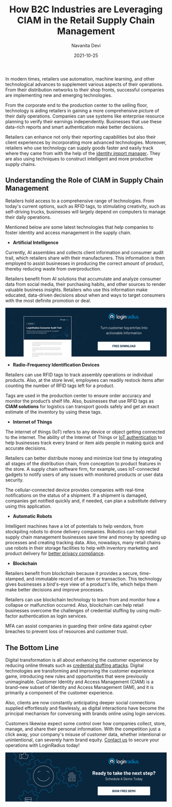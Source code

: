﻿---
title: "How B2C Industries are Leveraging CIAM in the Retail Supply Chain Management"
date: "2021-10-25"
coverImage: "retail-supply-chain-cover.jpg"
category: ["loginradius"]
featured: false 
author: "Navanita Devi"
description: "Retailers hold access to a comprehensive range of technologies. From today's current options, such as RFID tags, to stimulating creativity, such as self-driving trucks, businesses will largely depend on computers to manage their daily operations. Learn how they are incorporating CIAM in their environment."
metadescription: "Today, retailers are using unique techniques to construct intelligent and more productive supply chains. Learn how they are incorporating CIAM in their environment."
metatitle: "What is the Role of CIAM in Retail Supply Chain Management"
---

In modern times, retailers use automation, machine learning, and other technological advances to supplement various aspects of their operations. From their distribution networks to their shop fronts, successful companies are implementing new and emerging technologies.

From the corporate end to the production center to the selling floor, technology is aiding retailers in gaining a more comprehensive picture of their daily operations. Companies can use systems like enterprise resource planning to verify their earnings independently. Businesses that use these data-rich reports and smart authentication make better decisions.

Retailers can enhance not only their reporting capabilities but also their client experiences by incorporating more advanced technologies. Moreover, retailers who use technology can supply goods faster and easily track where they came from with the help of the [identity import manager](https://www.loginradius.com/blog/start-with-identity/loginradius-identity-import-manager-data-migration/)**.** They are also using techniques to construct intelligent and more productive supply chains. 


## Understanding the Role of CIAM in Supply Chain Management

Retailers hold access to a comprehensive range of technologies. From today's current options, such as RFID tags, to stimulating creativity, such as self-driving trucks, businesses will largely depend on computers to manage their daily operations. 

Mentioned below are some latest technologies that help companies to foster identity and access management in the supply chain. 



* **Artificial Intelligence**

Currently, AI assembles and collects client information and consumer audit trail, which retailers share with their manufacturers. This information is then employed to assist businesses in producing the correct amount of product, thereby reducing waste from overproduction. 

Retailers benefit from AI solutions that accumulate and analyze consumer data from social media, their purchasing habits, and other sources to render valuable business insights. Retailers who use this information make educated, data-driven decisions about when and ways to target consumers with the most definite promotion or deal.

[![cosumer-audit](cosumer-audit.jpg)](https://www.loginradius.com/resource/loginradius-consumer-audit-trail)



* **Radio-Frequency Identification Devices**

Retailers can use RFID tags to track assembly operations or individual products. Also, at the store level, employees can readily restock items after counting the number of RFID tags left for a product. 

Tags are used in the production center to ensure order accuracy and monitor the product’s shelf life. Also, businesses that use RFID tags as **CIAM solutions** for logistics can transport goods safely and get an exact estimate of the inventory by using these tags. 



* **Internet of Things**

The internet of things (IoT) refers to any device or object getting connected to the internet. The ability of the Internet of Things or [IoT authentication](https://www.loginradius.com/blog/start-with-identity/iot-smart-authentication/) to help businesses track every brand or item aids people in making quick and accurate decisions. 

Retailers can better distribute money and minimize lost time by integrating all stages of the distribution chain, from conception to product features in the store. A supply chain software firm, for example, uses IoT-connected gadgets to notify users of any issues with monitored products or user data security. 

The cellular-connected device provides companies with real-time notifications on the status of a shipment. If a shipment is damaged, companies get notified quickly and, if needed, can plan a substitute delivery using this application. 



* **Automatic Robots**

Intelligent machines have a lot of potentials to help vendors, from stockpiling robots to drone delivery companies. Robotics can help retail supply chain management businesses save time and money by speeding up processes and creating tracking data. Also, nowadays, many retail chains use robots in their storage facilities to help with inventory marketing and product delivery for [better privacy compliance](https://www.loginradius.com/compliances/)**.** 



* **Blockchain**

Retailers benefit from blockchain because it provides a secure, time-stamped, and immutable record of an item or transaction. This technology gives businesses a bird's-eye view of a product's life, which helps them make better decisions and improve processes. 

Retailers can use blockchain technology to learn from and monitor how a collapse or malfunction occurred. Also, blockchain can help retail businesses overcome the challenges of credential stuffing by using multi-factor authentication as login services. 

MFA can assist companies in guarding their online data against cyber breaches to prevent loss of resources and customer trust. 


## The Bottom Line 

Digital transformation is all about enhancing the customer experience by reducing online threats such as [credential stuffing attacks](https://www.loginradius.com/resource/understanding-credential-stuffing-attacks-whitepaper). Digital technologies are transforming and improving the customer experience game, introducing new rules and opportunities that were previously unimaginable. Customer Identity and Access Management (CIAM) is a brand-new subset of Identity and Access Management (IAM), and it is primarily a component of the customer experience. 

Also, clients are now constantly anticipating deeper social connections supplied effortlessly and flawlessly, as digital interactions have become the principal mechanism for conversing with brands online using login services. 

Customers likewise expect some control over how companies collect, store, manage, and share their personal information. With the competition just a click away, your company's misuse of customer data, whether intentional or unintentional, can severely harm brand equity. [Contact us](https://www.loginradius.com/contact-sales) to secure your operations with LoginRadius today!

[![book-a-demo-Consultation](../../assets/book-a-demo-loginradius.png)](https://www.loginradius.com/book-a-demo/)
